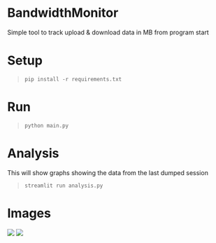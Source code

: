 # BandwidthMonitor
Simple tool to track upload & download data in MB from program start


# Setup
> `pip install -r requirements.txt`

# Run
> `python main.py`

# Analysis
This will show graphs showing the data from the last dumped session
> `streamlit run analysis.py`


# Images
![](https://infernum.sh/files/Jfhue5MQid.png)
![](https://infernum.sh/files/FCzjL9nyag.png)